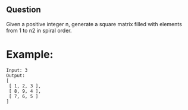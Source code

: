 ## Question
Given a positive integer n, generate a square matrix filled with elements from 1 to n2 in spiral order.
# Example:
```
Input: 3
Output:
[
 [ 1, 2, 3 ],
 [ 8, 9, 4 ],
 [ 7, 6, 5 ]
]
```
